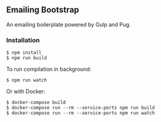 ## Emailing Bootstrap

An emailing boilerplate powered by Gulp and Pug.

### Installation

    $ npm install
    $ npm run build

To run compilation in background:

    $ npm run watch

Or with Docker:

    $ docker-compose build
    $ docker-compose run --rm --service-ports npm run build
    $ docker-compose run --rm --service-ports npm run watch
